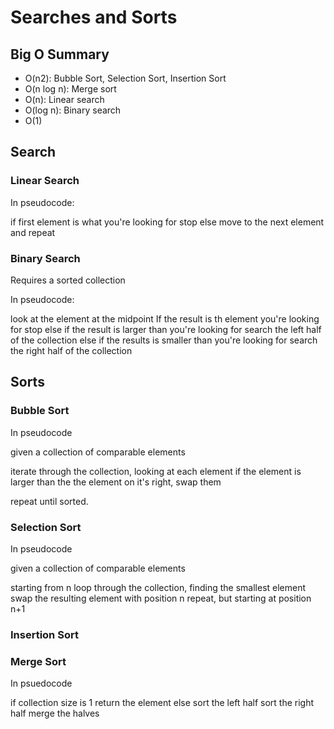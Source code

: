 # Searches and Sorts

## Big O Summary

* O(n2): Bubble Sort, Selection Sort, Insertion Sort
* O(n log n): Merge sort
* O(n): Linear search
* O(log n): Binary search
* O(1)

## Search

### Linear Search

In pseudocode:

  if first element is what you're looking for
    stop
  else move to the next element and repeat

### Binary Search

Requires a sorted collection

In pseudocode:

  look at the element at the midpoint
  If the result is th element you're looking for
    stop
  else if the result is larger than you're looking for
    search the left half of the collection
  else if the results is smaller than you're looking for
    search the right half of the collection

## Sorts

### Bubble Sort

In pseudocode

  given a collection of comparable elements

  iterate through the collection, looking at each element
    if the element is larger than the the element on it's right, swap them

  repeat until sorted.

### Selection Sort

In pseudocode

  given a collection of comparable elements

  starting from n loop through the collection, finding the smallest element
  swap the resulting element with position n
  repeat, but starting at position n+1

### Insertion Sort


### Merge Sort

In psuedocode

  if collection size is 1
    return the element
  else
    sort the left half
    sort the right half
    merge the halves
